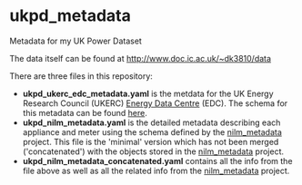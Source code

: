ukpd_metadata
=============

Metadata for my UK Power Dataset

The data itself can be found at http://www.doc.ic.ac.uk/~dk3810/data

There are three files in this repository:

* **ukpd_ukerc_edc_metadata.yaml** is the metdata for the UK Energy
  Research Council (UKERC)
  [Energy Data Centre](http://ukedc.rl.ac.uk/) (EDC).
  The schema for this metadata can be found
  [here](http://ukedc.rl.ac.uk/format.html).
* **ukpd_nilm_metadata.yaml** is the detailed metadata describing each
  appliance and meter using the schema defined by the
  [nilm_metadata](https://github.com/nilmtk/nilm_metadata) project.
  This file is the 'minimal' version which has not been merged
  ('concatenated') with the objects stored in the
  [nilm_metadata](https://github.com/nilmtk/nilm_metadata) project.
* **ukpd_nilm_metadata_concatenated.yaml** contains all the info from
  the file above as well as all the related info from the
  [nilm_metadata](https://github.com/nilmtk/nilm_metadata) project.

